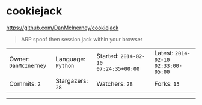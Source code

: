# cookiejack

https://github.com/DanMcInerney/cookiejack
<blockquote>
ARP spoof then session jack within your browser
</blockquote>

<table><tr>
<tr><td>Owner: <code>DanMcInerney</code></td>
    <td>Language: <code>Python</code></td>
    <td>Started: <code>2014-02-10 07:24:35+00:00</code></td>
    <td>Latest: <code>2014-02-10 02:33:00-05:00</code></td></tr>
<tr><td>Commits: <code>2</code></td>
    <td>Stargazers: <code>28</code></td>
    <td>Watchers: <code>28</code></td>
    <td>Forks: <code>15</code></td></tr>
</table>

---


